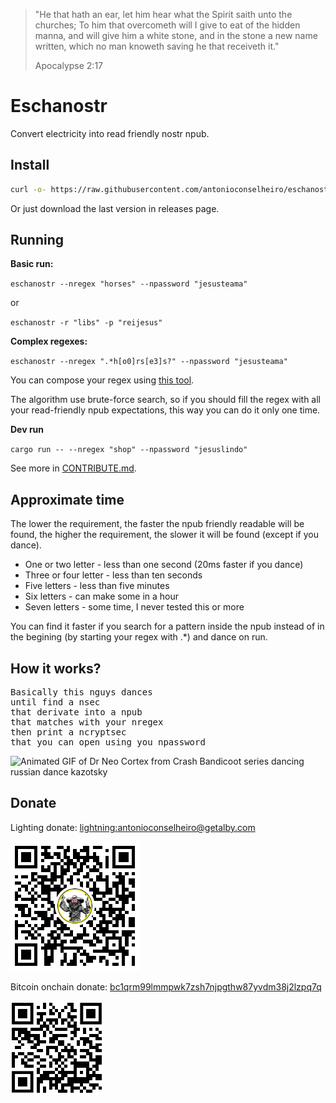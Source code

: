 > "He that hath an ear, let him hear what the Spirit saith unto the
> churches; To him that overcometh will I give to eat of the hidden
> manna, and will give him a white stone, and in the stone a new name
> written, which no man knoweth saving he that receiveth it."
>
> Apocalypse 2:17

# Eschanostr

Convert electricity into read friendly nostr npub.

## Install

```sh
curl -o- https://raw.githubusercontent.com/antonioconselheiro/eschanostr/refs/heads/master/download-install.sh | bash
```

Or just download the last version in releases page.

## Running

**Basic run:**

`eschanostr --nregex "horses" --npassword "jesusteama"`

or

`eschanostr -r "libs" -p "reijesus"`

**Complex regexes:**

`eschanostr --nregex ".*h[o0]rs[e3]s?" --npassword "jesusteama"`

You can compose your regex using [this tool](https://jex.im/regulex/#!flags=&re=.*h%5Bo0%5Drs%5Be3%5Ds%3F).

The algorithm use brute-force search, so if you should fill the regex with all your read-friendly npub expectations, this way you can do it only one time.

**Dev run**

`cargo run -- --nregex "shop" --npassword "jesuslindo"`

See more in [CONTRIBUTE.md](./CONTRIBUTE.md).

## Approximate time

The lower the requirement, the faster the npub friendly readable will be found, the higher the requirement, the slower it will be found (except if you dance).

- One or two letter - less than one second (20ms faster if you dance)
- Three or four letter - less than ten seconds
- Five letters - less than five minutes
- Six letters - can make some in a hour
- Seven letters - some time, I never tested this or more

You can find it faster if you search for a pattern inside the npub instead of in the begining (by starting your regex with .\*) and dance on run.

## How it works?

<pre>
Basically this nguys dances
until find a nsec
that derivate into a npub
that matches with your nregex
then print a ncryptsec
that you can open using you npassword
</pre>

![Animated GIF of Dr Neo Cortex from Crash Bandicoot series dancing russian dance kazotsky](./dr-neo-cortex-kazotsky.gif)

## Donate

Lighting donate: <a href="lightning:antonioconselheiro@getalby.com">lightning:antonioconselheiro@getalby.com</a>

![zap me](https://raw.githubusercontent.com/antonioconselheiro/antonioconselheiro/main/img/qrcode-wallet-lighting.png)

Bitcoin onchain donate: <a href="bitcoin:bc1qrm99lmmpwk7zsh7njpgthw87yvdm38j2lzpq7q">bc1qrm99lmmpwk7zsh7njpgthw87yvdm38j2lzpq7q</a>

![zap me](https://raw.githubusercontent.com/antonioconselheiro/antonioconselheiro/main/img/qrcode-wallet-bitcoin.png)

